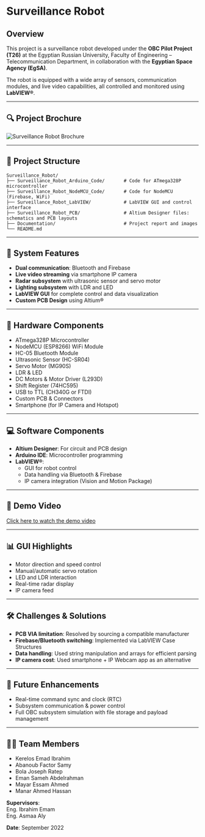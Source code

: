 # Surveillance Robot

## Overview

This project is a surveillance robot developed under the **OBC Pilot Project (T26)** at the Egyptian Russian University, Faculty of Engineering – Telecommunication Department, in collaboration with the **Egyptian Space Agency (EgSA)**.

The robot is equipped with a wide array of sensors, communication modules, and live video capabilities, all controlled and monitored using **LabVIEW®**.

---

## 🔍 Project Brochure

![Surveillance Robot Brochure](./Surveillance%20Robot_T26_Brochure%20.png)

---

## 📁 Project Structure

```
Surveillance_Robot/
├── Surveillance_Robot_Arduino_Code/       # Code for ATmega328P microcontroller
├── Surveillance_Robot_NodeMCU_Code/       # Code for NodeMCU (Firebase, WiFi)
├── Surveillance_Robot_LabVIEW/            # LabVIEW GUI and control interface
├── Surveillance_Robot_PCB/                # Altium Designer files: schematics and PCB layouts
├── Documentation/                         # Project report and images
└── README.md
```

---

## 🧠 System Features

- **Dual communication**: Bluetooth and Firebase
- **Live video streaming** via smartphone IP camera
- **Radar subsystem** with ultrasonic sensor and servo motor
- **Lighting subsystem** with LDR and LED
- **LabVIEW GUI** for complete control and data visualization
- **Custom PCB Design** using Altium®

---

## 🔧 Hardware Components

- ATmega328P Microcontroller  
- NodeMCU (ESP8266) WiFi Module  
- HC-05 Bluetooth Module  
- Ultrasonic Sensor (HC-SR04)  
- Servo Motor (MG90S)  
- LDR & LED  
- DC Motors & Motor Driver (L293D)  
- Shift Register (74HC595)  
- USB to TTL (CH340G or FTDI)  
- Custom PCB & Connectors  
- Smartphone (for IP Camera and Hotspot)

---

## 💻 Software Components

- **Altium Designer**: For circuit and PCB design  
- **Arduino IDE**: Microcontroller programming  
- **LabVIEW®**:
  - GUI for robot control
  - Data handling via Bluetooth & Firebase
  - IP camera integration (Vision and Motion Package)

---

## 🎥 Demo Video

[Click here to watch the demo video](https://drive.google.com/file/d/11F5FtCzvLfQu6SFagj_hiVPWTxhxrmC-/view?usp=sharing)

---

## 📊 GUI Highlights

- Motor direction and speed control
- Manual/automatic servo rotation
- LED and LDR interaction
- Real-time radar display
- IP camera feed

---

## 🛠️ Challenges & Solutions

- **PCB VIA limitation**: Resolved by sourcing a compatible manufacturer
- **Firebase/Bluetooth switching**: Implemented via LabVIEW Case Structures
- **Data handling**: Used string manipulation and arrays for efficient parsing
- **IP camera cost**: Used smartphone + IP Webcam app as an alternative

---

## 🚀 Future Enhancements

- Real-time command sync and clock (RTC)
- Subsystem communication & power control
- Full OBC subsystem simulation with file storage and payload management

---

## 👨‍💻 Team Members

- Kerelos Emad Ibrahim  
- Abanoub Factor Samy  
- Bola Joseph Ratep  
- Eman Sameh Abdelrahman  
- Mayar Essam Ahmed  
- Manar Ahmed Hassan  

**Supervisors**:  
Eng. Ibrahim Emam  
Eng. Asmaa Aly

**Date**: September 2022
